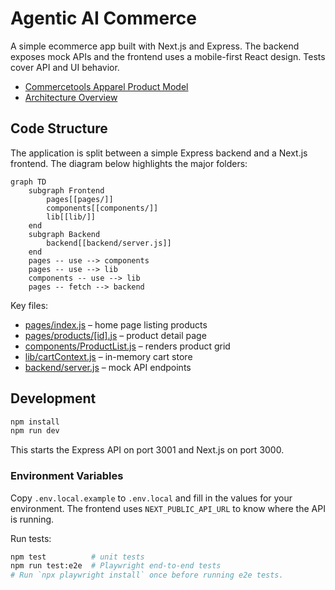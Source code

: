 # Agentic AI Commerce

A simple ecommerce app built with Next.js and Express. The backend exposes mock APIs and the frontend uses a mobile-first React design. Tests cover API and UI behavior.

- [Commercetools Apparel Product Model](docs/commercetools-product-model.md)
- [Architecture Overview](docs/architecture.md)

## Code Structure

The application is split between a simple Express backend and a Next.js frontend.
The diagram below highlights the major folders:

```mermaid
graph TD
    subgraph Frontend
        pages[[pages/]]
        components[[components/]]
        lib[[lib/]]
    end
    subgraph Backend
        backend[[backend/server.js]]
    end
    pages -- use --> components
    pages -- use --> lib
    components -- use --> lib
    pages -- fetch --> backend
```

Key files:

- [pages/index.js](pages/index.js) – home page listing products
- [pages/products/[id].js](pages/products/%5Bid%5D.js) – product detail page
- [components/ProductList.js](components/ProductList.js) – renders product grid
- [lib/cartContext.js](lib/cartContext.js) – in-memory cart store
- [backend/server.js](backend/server.js) – mock API endpoints

## Development

```bash
npm install
npm run dev
```

This starts the Express API on port 3001 and Next.js on port 3000.

### Environment Variables

Copy `.env.local.example` to `.env.local` and fill in the values for your environment. The frontend uses `NEXT_PUBLIC_API_URL` to know where the API is running.

Run tests:

```bash
npm test          # unit tests
npm run test:e2e  # Playwright end-to-end tests
# Run `npx playwright install` once before running e2e tests.
```
